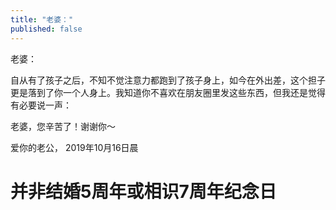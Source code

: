 ```yaml
---
title: "老婆："
published: false
---
```

老婆：

自从有了孩子之后，不知不觉注意力都跑到了孩子身上，如今在外出差，这个担子更是落到了你一个人身上。我知道你不喜欢在朋友圈里发这些东西，但我还是觉得有必要说一声：

老婆，您辛苦了！谢谢你～

爱你的老公，
2019年10月16日晨

# 并非结婚5周年或相识7周年纪念日


